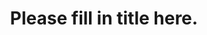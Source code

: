 ---
title: "Please fill in title here."
link: "Put File Link here!! must be direct! example: /files/press-releases/YOUR_FILE_NAME_HERE"
day: 02
month: "Please put month here Ex: Jan"
year: 2001
date:
lang: "fr"
---